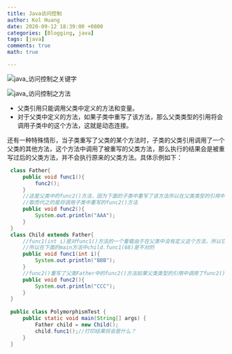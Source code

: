```yaml
---
title: Java访问控制
author: Kol Huang
date: 2020-09-12 18:39:00 +0800
categories: [Blogging, java]
tags: [java]
comments: true
math: true

---
```




![java_访问控制之关键字](/HYCBlog/assets/img/java/java_访问控制之关键字.png)

![java_访问控制之方法](/HYCBlog/assets/img/java/java_访问控制之方法.png)

- 父类引用只能调用父类中定义的方法和变量。
- 对于父类中定义的方法，如果子类中重写了该方法，那么父类类型的引用将会调用子类中的这个方法，这就是动态连接。



还有一种特殊情形，当子类重写了父类的某个方法时，子类的父类引用调用了一个父类的其他方法，这个方法中调用了被重写的父类方法，那么执行的结果会是被重写过后的父类方法，并不会执行原来的父类方法。具体示例如下：

```java
 class Father{
     public void func1(){
         func2();
     }
     //这是父类中的func2()方法，因为下面的子类中重写了该方法所以在父类类型的引用中调用时，这个方法将不再有效
     //取而代之的是将调用子类中重写的func2()方法
     public void func2(){
         System.out.println("AAA");
     }
 }
 class Child extends Father{
     //func1(int i)是对func1()方法的一个重载由于在父类中没有定义这个方法，所以它不能被父类类型的引用调用
     //所以在下面的main方法中child.func1(68)是不对的
     public void func1(int i){
         System.out.println("BBB");
     }
     //func2()重写了父类Father中的func2()方法如果父类类型的引用中调用了func2()方法，那么必然是子类中重写的这个方法
     public void func2(){
         System.out.println("CCC");
     }
 }
 
 public class PolymorphismTest {
     public static void main(String[] args) {
         Father child = new Child();
         child.func1();//打印结果将会是什么？
     }
 }
```

